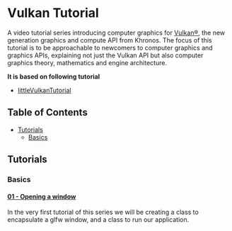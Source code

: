 # Vulkan Tutorial

A video tutorial series introducing computer graphics for [Vulkan®](https://www.khronos.org/vulkan/), the new generation graphics and compute API from Khronos. The focus of this tutorial is to be approachable to newcomers to computer graphics and graphics APIs, explaining not just the Vulkan API but also computer graphics theory, mathematics and engine architecture.

**It is based on following tutorial**

- [littleVulkanTutorial](https://github.com/blurrypiano/littleVulkanEngine)

## Table of Contents

- [Tutorials](#Tutorials)
  - [Basics](#Basics)

## <a name="Tutorials"></a> Tutorials

### <a name="Basics"></a> Basics

#### [01 - Opening a window](Vulkan-Tutorial/tutorial01/)

In the very first tutorial of this series we will be creating a class to encapsulate a glfw window, and a class to run our application.

